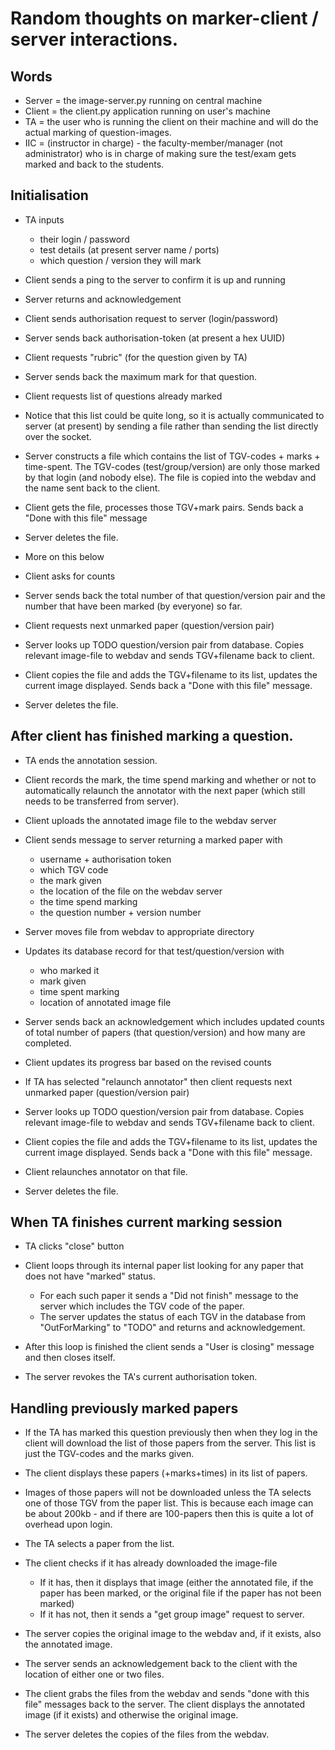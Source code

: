 # Random thoughts on marker-client / server interactions.

## Words
* Server = the image-server.py running on central machine
* Client = the client.py application running on user's machine
* TA = the user who is running the client on their machine and will do the actual marking of question-images.
* IIC = (instructor in charge) - the faculty-member/manager (not administrator) who is in charge of making sure the test/exam gets marked and back to the students.

## Initialisation
* TA inputs
  * their login / password
  * test details (at present server name / ports)
  * which question / version they will mark


* Client sends a ping to the server to confirm it is up and running
* Server returns and acknowledgement


* Client sends authorisation request to server (login/password)
* Server sends back authorisation-token (at present a hex UUID)


* Client requests "rubric" (for the question given by TA)
* Server sends back the maximum mark for that question.


* Client requests list of questions already marked
* Notice that this list could be quite long, so it is actually communicated to server (at present) by sending a file rather than sending the list directly over the socket.
* Server constructs a file which contains the list of TGV-codes + marks + time-spent. The TGV-codes (test/group/version) are only those marked by that login (and nobody else). The file is copied into the webdav and the name sent back to the client.
* Client gets the file, processes those TGV+mark pairs. Sends back a "Done with this file" message
* Server deletes the file.
* More on this below


* Client asks for counts
* Server sends back the total number of that question/version pair and the number that have been marked (by everyone) so far.


* Client requests next unmarked paper (question/version pair)
* Server looks up TODO question/version pair from database. Copies relevant image-file to webdav and sends TGV+filename back to client.
* Client copies the file and adds the TGV+filename to its list, updates the current image displayed. Sends back a "Done with this file" message.
* Server deletes the file.


## After client has finished marking a question.
* TA ends the annotation session.
* Client records the mark, the time spend marking and whether or not to automatically relaunch the annotator with the next paper (which still needs to be transferred from server).

* Client uploads the annotated image file to the webdav server
* Client sends message to server returning a marked paper with
  * username + authorisation token
  * which TGV code
  * the mark given
  * the location of the file on the webdav server
  * the time spend marking
  * the question number + version number

* Server moves file from webdav to appropriate directory
* Updates its database record for that test/question/version with
  * who marked it
  * mark given
  * time spent marking
  * location of annotated image file
* Server sends back an acknowledgement which includes updated counts of total number of papers (that question/version) and how many are completed.

* Client updates its progress bar based on the revised counts

* If TA has selected "relaunch annotator" then client requests next unmarked paper (question/version pair)
* Server looks up TODO question/version pair from database. Copies relevant image-file to webdav and sends TGV+filename back to client.
* Client copies the file and adds the TGV+filename to its list, updates the current image displayed. Sends back a "Done with this file" message.
* Client relaunches annotator on that file.
* Server deletes the file.

## When TA finishes current marking session
* TA clicks "close" button
* Client loops through its internal paper list looking for any paper that does not have "marked" status.
  * For each such paper it sends a "Did not finish" message to the server which includes the TGV code of the paper.
  * The server updates the status of each TGV in the database from "OutForMarking" to "TODO" and returns and acknowledgement.

* After this loop is finished the client sends a "User is closing" message and then closes itself.
* The server revokes the TA's current authorisation token.

## Handling previously marked papers
* If the TA has marked this question previously then when they log in the client will download the list of those papers from the server. This list is just the TGV-codes and the marks given.
* The client displays these papers (+marks+times) in its list of papers.
* Images of those papers will not be downloaded unless the TA selects one of those TGV from the paper list. This is because each image can be about 200kb - and if there are 100-papers then this is quite a lot of overhead upon login.

* The TA selects a paper from the list.
* The client checks if it has already downloaded the image-file
  * If it has, then it displays that image (either the annotated file, if the paper has been marked, or the original file if the paper has not been marked)
  * If it has not, then it sends a "get group image" request to server.
* The server copies the original image to the webdav and, if it exists, also the annotated image.
* The server sends an acknowledgement back to the client with the location of either one or two files.
* The client grabs the files from the webdav and sends "done with this file" messages back to the server. The client displays the annotated image (if it exists) and otherwise the original image.
* The server deletes the copies of the files from the webdav.
